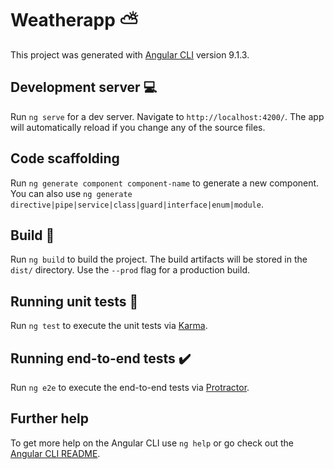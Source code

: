 # Weatherapp :partly_sunny:

This project was generated with [Angular CLI](https://github.com/angular/angular-cli) version 9.1.3.

## Development server :computer:

Run `ng serve` for a dev server. Navigate to `http://localhost:4200/`. The app will automatically reload if you change any of the source files.

## Code scaffolding

Run `ng generate component component-name` to generate a new component. You can also use `ng generate directive|pipe|service|class|guard|interface|enum|module`.

## Build :hammer:

Run `ng build` to build the project. The build artifacts will be stored in the `dist/` directory. Use the `--prod` flag for a production build.

## Running unit tests :running:

Run `ng test` to execute the unit tests via [Karma](https://karma-runner.github.io).

## Running end-to-end tests :heavy_check_mark:

Run `ng e2e` to execute the end-to-end tests via [Protractor](http://www.protractortest.org/).

## Further help

To get more help on the Angular CLI use `ng help` or go check out the [Angular CLI README](https://github.com/angular/angular-cli/blob/master/README.md).

